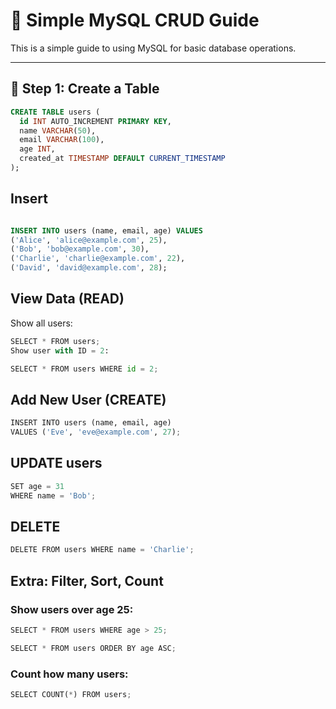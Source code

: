 # 📘 Simple MySQL CRUD Guide

This is a simple guide to using MySQL for basic database operations.

---

## 🔹 Step 1: Create a Table

```sql
CREATE TABLE users (
  id INT AUTO_INCREMENT PRIMARY KEY,
  name VARCHAR(50),
  email VARCHAR(100),
  age INT,
  created_at TIMESTAMP DEFAULT CURRENT_TIMESTAMP
);
```

## Insert
```sql

INSERT INTO users (name, email, age) VALUES
('Alice', 'alice@example.com', 25),
('Bob', 'bob@example.com', 30),
('Charlie', 'charlie@example.com', 22),
('David', 'david@example.com', 28);
```

## View Data (READ)
Show all users:
```python
SELECT * FROM users;
Show user with ID = 2:
```
```python
SELECT * FROM users WHERE id = 2;

```
## Add New User (CREATE)
```python
INSERT INTO users (name, email, age)
VALUES ('Eve', 'eve@example.com', 27);
```

## UPDATE users
```python
SET age = 31
WHERE name = 'Bob';
```
## DELETE
```python
DELETE FROM users WHERE name = 'Charlie';
```
## Extra: Filter, Sort, Count
 ### Show users over age 25:
 ```python
SELECT * FROM users WHERE age > 25;

```

```python
SELECT * FROM users ORDER BY age ASC;

```

### Count how many users:
```python
SELECT COUNT(*) FROM users;
```
